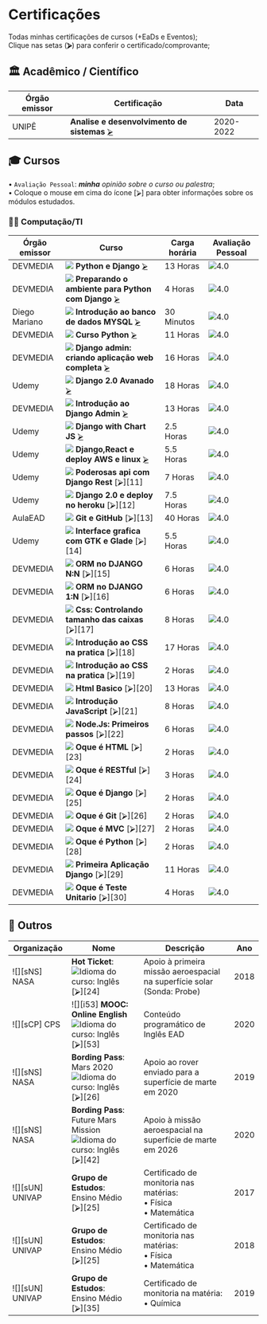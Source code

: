 <!--
                 AVISO: Para editar/visualizar este arquivo .md troque o "Soft wrap" pelo "No wrap"          ^^^^^^^^^^^^^
-->

# Certificações
Todas minhas certificações de cursos (+EaDs e Eventos);  
Clique nas setas (**⮚**) para conferir o certificado/comprovante;  

## 🏛 Acadêmico / Científico
| Órgão emissor          | Certificação                                                      | Data                       |
| ---------------------- | ----------------------------------------------------------------- | -------------------------- |
|  UNIPÊ        | **Analise e desenvolvimento de sistemas**              [⮚][1]   | 2020-2022                  |


## 🎓 Cursos 
• `Avaliação Pessoal`: ***minha** opinião sobre o curso ou palestra*;   
• Coloque o mouse em cima do ícone [⮚] para obter informações sobre os módulos estudados.
### 🧑‍💻 Computação/TI

| Órgão emissor      | Curso                                                            | Carga horária      | Avaliação Pessoal |
| ------------------ | ---------------------------------------------------------------- | ------------------ | ----------------- |
|  DEVMEDIA | ![][2] **Python e Django**                       [⮚][2]  | 13 Horas           | ![][nota8]        |
|  DEVMEDIA | ![][2] **Preparando o ambiente para Python com Django**                       [⮚][3]  | 4 Horas           | ![][nota8]        |
|  Diego Mariano | ![][2] **Introdução ao banco de dados MYSQL**                       [⮚][4]  | 30 Minutos           | ![][nota8]        |
|  DEVMEDIA | ![][2] **Curso Python**                       [⮚][5]  | 11 Horas           | ![][nota8]        |
|  DEVMEDIA | ![][2] **Django admin: criando aplicação web completa**                       [⮚][6]  | 16 Horas           | ![][nota8]        |
|  Udemy | ![][2] **Django 2.0 Avanado**                       [⮚][7]  | 18 Horas           | ![][nota8]        |
|  DEVMEDIA | ![][2] **Introdução ao Django Admin**                       [⮚][8]  | 13 Horas           | ![][nota8]        |
|  Udemy | ![][2] **Django with Chart JS**                       [⮚][9]  | 2.5 Horas           | ![][nota8]        |
|  Udemy | ![][2] **Django,React e deploy AWS e linux**                       [⮚][10]  | 5.5 Horas           | ![][nota8]        |
|  Udemy | ![][2] **Poderosas api com Django Rest**                       [⮚][11]  | 7 Horas           | ![][nota8]        |
|  Udemy | ![][2] **Django 2.0 e deploy no heroku**                       [⮚][12]  | 7.5 Horas          | ![][nota8]        |
|  AulaEAD | ![][2] **Git e GitHub**                       [⮚][13]  | 40 Horas           | ![][nota8]        |
|  Udemy | ![][2] **Interface grafica com GTK e Glade**                       [⮚][14]  | 5.5 Horas          | ![][nota8]        |
|  DEVMEDIA | ![][2] **ORM no DJANGO N:N**                       [⮚][15]  | 6 Horas           | ![][nota8]        |
|  DEVMEDIA | ![][2] **ORM no DJANGO 1:N**                       [⮚][16]  | 6 Horas           | ![][nota8]        |
|  DEVMEDIA | ![][2] **Css: Controlando tamanho das caixas**                       [⮚][17]  | 8 Horas           | ![][nota8]        |
|  DEVMEDIA | ![][2] **Introdução ao CSS na pratica**                       [⮚][18]  | 17 Horas           | ![][nota8]        |
|  DEVMEDIA | ![][2] **Introdução ao CSS na pratica**                       [⮚][19]  | 2 Horas           | ![][nota8]        |
|  DEVMEDIA | ![][2] **Html Basico**                       [⮚][20]  | 13 Horas           | ![][nota8]        |
|  DEVMEDIA | ![][2] **Introdução JavaScript**                       [⮚][21]  | 8 Horas           | ![][nota8]        |
|  DEVMEDIA | ![][2] **Node.Js: Primeiros passos**                       [⮚][22]  | 6 Horas           | ![][nota8]        |
|  DEVMEDIA | ![][2] **Oque é HTML**                       [⮚][23]  | 2 Horas           | ![][nota8]        |
|  DEVMEDIA | ![][2] **Oque é RESTful**                       [⮚][24]  | 3 Horas           | ![][nota8]        |
|  DEVMEDIA | ![][2] **Oque é Django**                       [⮚][25]  | 2 Horas           | ![][nota8]        |
|  DEVMEDIA | ![][2] **Oque é Git**                       [⮚][26]  | 2 Horas           | ![][nota8]        |
|  DEVMEDIA | ![][2] **Oque é MVC**                       [⮚][27]  | 2 Horas           | ![][nota8]        |
|  DEVMEDIA | ![][2] **Oque é Python**                       [⮚][28]  | 2 Horas           | ![][nota8]        |
|  DEVMEDIA | ![][2] **Primeira Aplicação Django**                       [⮚][29]  | 11 Horas           | ![][nota8]        |
|  DEVMEDIA | ![][2] **Oque é Teste Unitario**                       [⮚][30]  | 4 Horas           | ![][nota8]        |


## 🎲 Outros
| Organização     | Nome                                                       | Descrição                                                                | Ano  |
| --------------- | ---------------------------------------------------------- | -------------------------------------------------------------------------| ---- |
| ![][sNS] NASA   | **Hot Ticket**: ![][iUS] [⮚][24]                           | Apoio à primeira missão aeroespacial na superfície solar (Sonda: Probe)  | 2018 |
| ![][sCP] CPS    | ![][i53] **MOOC: Online English** ![][iUS]     [⮚][53]   | Conteúdo programático de Inglês EAD                                      | 2020 |
| ![][sNS] NASA   | **Bording Pass**:<br>Mars 2020 ![][iUS] [⮚][26]            | Apoio ao rover enviado para a superfície de marte em 2020                | 2019 |
| ![][sNS] NASA   | **Bording Pass**:<br>Future Mars Mission ![][iUS] [⮚][42]  | Apoio à missão aeroespacial na superfície de marte em 2026               | 2020 |
| ![][sUN] UNIVAP | **Grupo de Estudos**:<br>Ensino Médio [⮚][25]              | Certificado de monitoria nas matérias:<br>• Física<br>• Matemática       | 2017 |
| ![][sUN] UNIVAP | **Grupo de Estudos**:<br>Ensino Médio [⮚][25]              | Certificado de monitoria nas matérias:<br>• Física<br>• Matemática       | 2018 |
| ![][sUN] UNIVAP | **Grupo de Estudos**:<br>Ensino Médio [⮚][35]              | Certificado de monitoria na matéria:<br>• Química                        | 2019 |



<!-- -=- # --- REFERÊNCIAS --- # -=- -->
<!-- Links/Certificados -->
[1]: Academico/Diploma.PDF
[2]: Cursos/Acessodadosdjango.png
[3]: Cursos/
[4]: Cursos/
[5]: Cursos/
[6]: Cursos/
[7]: Cursos/
[8]: Cursos/
[9]: Cursos/
[10]: Cursos/




<!-- Selo de organizações -->
[sTW]: i/treina_web19.png "TreinaWeb"


<!-- Idiomas (exceto português) -->
[iUS]: i/us19.png "Idioma do curso: Inglês"

<!-- Notas (estrelas) -->
[nota1]: i/n1.png "0.5"
[nota2]: i/n2.png "1.0"
[nota3]: i/n3.png "1.5"
[nota4]: i/n4.png "2.0"
[nota5]: i/n5.png "2.5"
[nota6]: i/n6.png "3.0"
[nota7]: i/n7.png "3.5"
[nota8]: i/n8.png "4.0"
[nota9]: i/n9.png "4.5"
[nota10]: i/n10.png "5.0"

<!-- SVG de Medalhas igual do StackOverflow -->
[medalhas]: i/medalhas.svg
